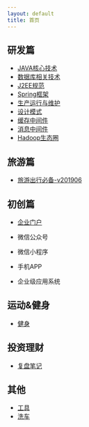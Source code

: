 ```yaml
---
layout: default
title: 首页
---
```


## 研发篇

- [JAVA核心技术](/development/core-java-index.html)
- [数据库相关技术](/development/database-index.html)
- [J2EE规范](/development/j2ee-specification-index.html)
- [Spring框架](/development/spring-framework-index.html)
- [生产运行与维护](/development/prod-operation-index.html)
- [设计模式](/development/design-pattern-index.html)
- [缓存中间件](/development/cache-middleware-index.html)
- [消息中间件](/development/mq-middleware-index.html)
- [Hadoop生态圈](/development/hadoop-ecosystem-index.html)

## 旅游篇

- [旅游出行必备-v201906](/tour/travel-list.html)


## 初创篇

- [企业门户](/corporation/portal.html)
  
- 微信公众号
- 微信小程序
- 手机APP
- 企业级应用系统

## 运动&健身

- [健身](/sports-and-fitness/fitness-index.html)


## 投资理财

- [复盘笔记](/investment/replay-index.html)

## 其他

- [工具](/quick-access-github.md)
- [洗车](/car-wash.md)

